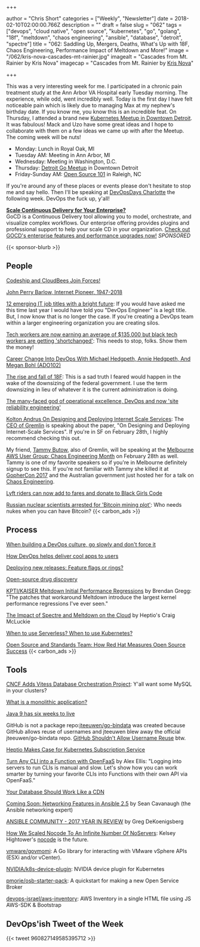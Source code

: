 +++

author = "Chris Short"
categories = ["Weekly", "Newsletter"]
date = 2018-02-10T02:00:00.766Z
description = ""
draft = false
slug = "062"
tags = ["devops", "cloud native", "open source", "kubernetes", "go", "golang", "18f", "meltdown", "chaos engineering", "ansible", "database", "detroit", "spectre"]
title = "062: Saddling Up, Mergers, Deaths, What's Up with 18F, Chaos Engineering, Performance Impact of Meltdown and More!"
image = "/062/kris-nova-cascades-mt-rainier.jpg"
imagealt = "Cascades from Mt. Rainier by Kris Nova"
imagecap = "Cascades from Mt. Rainier by [Kris Nova](https://novasummits.com/)"

+++

This was a very interesting week for me. I participated in a chronic pain treatment study at the Ann Arbor VA Hospital early Tuesday morning. The experience, while odd, went incredibly well. Today is the first day I have felt noticeable pain which is likely due to managing Max at my nephew's birthday date. If you know me, you know this is an incredible feat. On Thursday, I attended a brand new [Kubernetes Meetup in Downtown Detroit](https://www.meetup.com/Detroit-Kubernetes-Docker-all-things-Cloud-Native/). It was fabulous! Mack and Uzo have some great ideas and I hope to collaborate with them on a few ideas we came up with after the Meetup. The coming week will be nuts!

* Monday: Lunch in Royal Oak, MI
* Tuesday AM: Meeting in Ann Arbor, MI
* Wednesday: Meeting in Washington, D.C.
* Thursday: [Detroit Go Meetup](https://www.meetup.com/DetroitGolang/) in Downtown Detroit
* Friday-Sunday AM: [Open Source 101](http://opensource101.com/raleigh/talks/avoiding-devops-pit-misery-tips-trenches/) in Raleigh, NC

If you're around any of these places or events please don't hesitate to stop me and say hello. Then I'll be speaking at [DevOpsDays Charlotte](https://www.devopsdays.org/events/2018-charlotte/) the following week. DevOps the fuck up, y'all!

[**Scale Continuous Delivery for Your Enterprise?**](https://www.gocd.org/enterprise/?utm_campaign=enterprise_page&utm_medium=email&utm_source=devopsish_newsletter&utm_content=enterprise_page&utm_term=)  
GoCD is a Continuous Delivery tool allowing you to model, orchestrate, and visualize complex workflows. Our enterprise offering provides plugins and professional support to help your scale CD in your organization. [Check out GOCD's enterprise features and performance upgrades now!](https://www.gocd.org/enterprise/?utm_campaign=enterprise_page&utm_medium=email&utm_source=devopsish_newsletter&utm_content=enterprise_page&utm_term=) *SPONSORED*

{{< sponsor-blurb >}}

## People

[Codeship and CloudBees Join Forces!](https://www.cloudbees.com/blog/codeship-and-cloudbees-join-forces)

[John Perry Barlow, Internet Pioneer, 1947-2018](https://www.eff.org/deeplinks/2018/02/john-perry-barlow-internet-pioneer-1947-2018)

[12 emerging IT job titles with a bright future](https://enterprisersproject.com/article/2017/11/12-emerging-it-job-titles-bright-future): If you would have asked me this time last year I would have told you "DevOps Engineer" is a legit title. But, I now know that is no longer the case. If you're creating a DevOps team within a larger engineering organization you are creating silos.

[Tech workers are now earning an average of $135,000 but black tech workers are getting 'shortchanged'](http://www.businessinsider.com/tech-workers-tend-to-earn-135000-depending-on-their-race-2018-2): This needs to stop, folks. Show them the money!

[Career Change Into DevOps With Michael Hedgpeth, Annie Hedgpeth, And Megan Bohl (ADO102)](https://www.arresteddevops.com/career-change-into-devops/)

[The rise and fall of 18F](https://www.fedscoop.com/rise-fall-18f/): This is a sad truth I feared would happen in the wake of the downsizing of the federal government. I use the term downsizing in lieu of whatever it is the current administration is doing.

[The many-faced god of operational excellence, DevOps and now 'site reliability engineering'](http://www.theregister.co.uk/2018/02/06/devops_no_ops_less_ops/)

[Kolton Andrus On Designing and Deploying Internet Scale Services](https://www.meetup.com/papers-we-love-too/events/247656710/): The [CEO of Gremlin](https://twitter.com/KoltonAndrus) is speaking about the paper, "On Designing and Deploying Internet-Scale Services". If you're in SF on February 28th, I highly recommend checking this out.

My friend, [Tammy Butow](http://tammybutow.com/), also of Gremlin, will be speaking at the [Melbourne AWS User Group: Chaos Engineering Month](https://www.eventbrite.com/e/melbourne-aws-user-group-chaos-engineering-month-registration-43014538643) on February 28th as well. Tammy is one of my favorite speakers so if you're in Melbourne definitely signup to see this. If you're not familiar with Tammy she killed it at [GopherCon 2017](https://youtu.be/5doOcaMXx08) and the Australian government just hosted her for a talk on [Chaos Engineering](https://youtu.be/qHykK5pFRW4).

[Lyft riders can now add to fares and donate to Black Girls Code](http://www.usatoday.com/story/tech/2018/02/09/lyft-riders-can-now-add-fares-and-donate-black-girls-code/321414002/)

[Russian nuclear scientists arrested for 'Bitcoin mining plot'](http://www.bbc.com/news/world-europe-43003740): Who needs nukes when you can have Bitcoin?
{{< carbon_ads >}}

## Process

[When building a DevOps culture, go slowly and don't force it](http://devopsagenda.techtarget.com/opinion/When-building-a-DevOps-culture-go-slowly-and-dont-force-it)

[How DevOps helps deliver cool apps to users](https://opensource.com/article/18/2/devops-delivers-cool-apps-users)

[Deploying new releases: Feature flags or rings?](http://red.ht/2nlBOKQ)

[Open-source drug discovery](https://lwn.net/Articles/746663/)

[KPTI/KAISER Meltdown Initial Performance Regressions](http://www.brendangregg.com/blog/2018-02-09/kpti-kaiser-meltdown-performance.html) by Brendan Gregg: "The patches that workaround Meltdown introduce the largest kernel performance regressions I've ever seen."

[The Impact of Spectre and Meltdown on the Cloud](https://thenewstack.io/impact-spectre-meltdown-cloud/) by Heptio's Craig McLuckie

[When to use Serverless? When to use Kubernetes?](http://heidloff.net/article/when-to-use-serverless-kubernetes)

[Open Source and Standards Team: How Red Hat Measures Open Source Success](https://www.linuxfoundation.org/blog/open-source-standards-team-red-hat-measures-open-source-success/)
{{< carbon_ads >}}

## Tools

[CNCF Adds Vitess Database Orchestration Project](https://containerjournal.com/2018/02/06/cncf-adds-vitess-database-orchestration-project/): Y'all want some MySQL in your clusters?

[What is a monolithic application?](https://blog.heptio.com/what-is-a-monolithic-application-e375f5ad5ecb)

[Java 9 has six weeks to live](http://blog.joda.org/2018/02/java-9-has-six-weeks-to-live.html)

GitHub is not a package repo:[jteeuwen/go-bindata](https://github.com/jteeuwen/go-bindata) was created because GitHub allows reuse of usernames and jteeuwen blew away the official jteeuwen/go-bindata repo. [GitHub Shouldn't Allow Username Reuse](https://donatstudios.com/GithubsTotalSecurityFacepalm) btw.

[Heptio Makes Case for Kubernetes Subscription Service](https://containerjournal.com/2018/02/07/heptio-makes-case-for-kubernetes-subscription-service/)

[Turn Any CLI into a Function with OpenFaaS](https://blog.alexellis.io/cli-functions-with-openfaas/) by Alex Ellis: "Logging into servers to run CLIs is manual and slow. Let's show how you can work smarter by turning your favorite CLIs into Functions with their own API via OpenFaaS."

[Your Database Should Work Like a CDN](https://www.cockroachlabs.com/blog/distributed-database-performance/)

[Coming Soon: Networking Features in Ansible 2.5](https://www.ansible.com/blog/coming-soon-networking-features-in-ansible-2.5) by Sean Cavanaugh (the Ansible networking expert)

[ANSIBLE COMMUNITY - 2017 YEAR IN REVIEW](https://www.ansible.com/blog/2017-community-year-in-review) by Greg DeKoenigsberg

[How We Scaled Nocode To An Infinite Number Of NoServers](https://medium.com/@alexshenoy/how-we-scaled-nocode-to-an-infinite-number-of-noservers-b8332f5bf080): Kelsey Hightower's [nocode](https://github.com/kelseyhightower/nocode) is the future.

[vmware/govmomi](https://github.com/vmware/govmomi): A Go library for interacting with VMware vSphere APIs (ESXi and/or vCenter).

[NVIDIA/k8s-device-plugin](https://github.com/NVIDIA/k8s-device-plugin): NVIDIA device plugin for Kubernetes

[pmorie/osb-starter-pack](https://github.com/pmorie/osb-starter-pack): A quickstart for making a new Open Service Broker

[devops-israel/aws-inventory](https://github.com/devops-israel/aws-inventory): AWS Inventory in a single HTML file using JS AWS-SDK & Bootstrap

## DevOps'ish Tweet of the Week

{{< tweet 960827149585395712 >}}